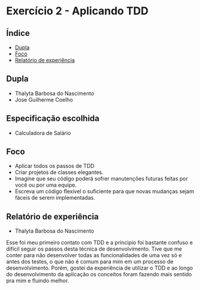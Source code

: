 # Exercício 2 - Aplicando TDD

## Índice

- [Dupla](#dupla)
- [Foco](#foco)
- [Relatório de experiência](#relatório-de-experiência)

## Dupla

- Thalyta Barbosa do Nascimento
- Jose Guilherme Coelho 

## Especificação escolhida

- Calculadora de Salário

## Foco

- Aplicar todos os passos de TDD
- Criar projetos de classes elegantes.
- Imagine que seu código poderá sofrer manutenções futuras feitas por você ou por uma equipe.
- Escreva um código flexível o suficiente para que novas mudanças sejam fáceis de serem implementadas.

## Relatório de experiência

- Thalyta Barbosa do Nascimento

Esse foi meu primeiro contato com TDD e a príncipio foi bastante confuso e difícil seguir os passos desta técnica de desenvolvimento. Tive que me conter para não desenvolver todas as funcionalidades de uma vez só e antes dos testes, o que não é comum para mim em um processo de desenvolvimento. Porém, gostei da experiência de utilizar o TDD e ao longo do desenvolvimento da aplicação os conceitos foram fazendo mais sentido pra mim e fluindo melhor. 



